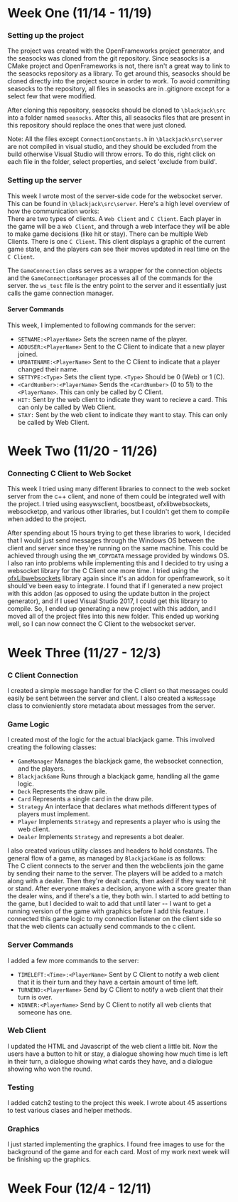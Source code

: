 # Week One (11/14 - 11/19)

### Setting up the project
The project was created with the OpenFrameworks project generator, and the seasocks was cloned from the
git repository. Since seasocks is a CMake project and OpenFrameworks is not, there isn't a great way to link
to the seasocks repository as a library. To get around this, seasocks should be cloned directly into the project
source in order to work. To avoid committing seasocks to the repository, all files in seasocks are in .gitignore
except for a select few that were modified.    

After cloning this repository, seasocks should be cloned to ```\blackjack\src``` into a folder named ```seasocks```. After this,
all seasocks files that are present in this repository should replace the ones that were just cloned.    

Note: All the files except ```ConnectionConstants.h``` in ```\blackjack\src\server``` are not compiled in visual studio, and they should be excluded from the build otherwise
Visual Studio will throw errors. To do this, right click on each file in the folder, select properties, and select 'exclude from build'.    

### Setting up the server
This week I wrote most of the server-side code for the websocket server. This can be found in ```\blackjack\src\server```. Here's a high
level overview of how the communication works:  
There are two types of clients. A ```Web Client``` and ```C Client```. Each player in the game will be a ```Web Client```, and through
a web interface they will be able to make game decisions (like hit or stay). There can be multiple Web Clients. There is one ```C Client```. This
client displays a graphic of the current game state, and the players can see their moves updated in real time on the ```C Client```.    

The ```GameConnection``` class serves as a wrapper for the connection objects and the ```GameConnectionManager``` processes all of the commands for the server. the ```ws_test``` file is the entry point to the server and it essentially just calls the game connection manager.    

#### Server Commands
This week, I implemented to following commands for the server:  
- ```SETNAME:<PlayerName>``` Sets the screen name of the player.
- ```ADDUSER:<PlayerName>``` Sent to the C Client to indicate that a new player joined.
- ```UPDATENAME:<PlayerName>``` Sent to the C Client to indicate that a player changed their name.
- ```SETTYPE:<Type>``` Sets the client type. ```<Type>``` Should be 0 (Web) or 1 (C).
- ```<CardNumber>:<PlayerName>``` Sends the ```<CardNumber>``` (0 to 51) to the ```<PlayerName>```. This can only be called by C Client.
- ```HIT:``` Sent by the web client to indicate they want to recieve a card. This can only be called by Web Client.
- ```STAY:``` Sent by the web client to indicate they want to stay. This can only be called by Web Client.

# Week Two (11/20 - 11/26)
### Connecting C Client to Web Socket
This week I tried using many different libraries to connect to the web socket server from the c++ client,
and none of them could be integrated well with the project. I tried using easywsclient, boostbeast, ofxlibwebsockets,
websocketpp, and various other libraries, but I couldn't get them to compile when added to the project.    

After spending about 15 hours trying to get these libraries to work, I decided that I would just send messages through the Windows OS between the client and server since they're running on the same machine. This could be achieved through using the ```WM_COPYDATA```
message provided by windows OS. I also ran into problems while implementing this and I decided to try using a websocket library for the C Client one more time. I tried using the [ofxLibwebsockets](https://github.com/robotconscience/ofxLibwebsockets) library again since it's an addon for openframework, so it should've been easy to integrate. I found that 
if I generated a new project with this addon (as opposed to using the update button in the project generator), and if I used Visual
Studio 2017, I could get this library to compile. So, I ended up generating a new project with this addon, and I moved all of the project files into this new folder. This ended up working well, so I can now connect the C Client to the websocket server.    


# Week Three (11/27 - 12/3)
### C Client Connection
I created a simple message handler for the C client so that messages could easily be sent between the server and client. 
I also created a ```WsMessage``` class to convieniently store metadata about messages from the server.    

### Game Logic
I created most of the logic for the actual blackjack game. This involved creating the following classes:
- ```GameManager``` Manages the blackjack game, the websocket connection, and the players.
- ```BlackjackGame``` Runs through a blackjack game, handling all the game logic.
- ```Deck``` Represents the draw pile.
- ```Card``` Represents a single card in the draw pile.
- ```Strategy``` An interface that declares what methods different types of players must implement.
- ```Player``` Implements ```Strategy``` and represents a player who is using the web client.
- ```Dealer``` Implements ```Strategy``` and represents a bot dealer.
  
I also created various utility classes and headers to hold constants. The general flow of a game, as managed
by ```BlackjackGame``` is as follows:    
The C client connects to the server and then the webclients join the game by sending their name to the server. The
players will be added to a match along with a dealer. Then they're dealt cards, then asked if they
want to hit or stand. After everyone makes a decision, anyone with a score greater than the dealer wins, and if there's
a tie, they both win. I started to add betting to the game, but I decided to wait to add that until later -- I want to get a running version of the game with graphics before I add this feature. I connected this game logic to my connection listener on the client side so that the web clients can actually send commands to the c client.

### Server Commands
I added a few more commands to the server:
- ```TIMELEFT:<Time>:<PlayerName>``` Sent by C Client to notify a web client that it is their turn and they have a certain amount of time left.
- ```TURNEND:<PlayerName>``` Send by C Client to notify a web client that their turn is over.
- ```WINNER:<PlayerName>``` Send by C Client to notify all web clients that someone has one.

### Web Client
I updated the HTML and Javascript of the web client a little bit. Now the users have a button to hit or stay, a
dialogue showing how much time is left in their turn, a dialogue showing what cards they have, and a dialogue showing
who won the round.

### Testing
I added catch2 testing to the project this week. I wrote about 45 assertions to test various clases and helper methods.

### Graphics
I just started implementing the graphics. I found free images to use for the background of the game and for each card. Most of my work next week will
be finishing up the graphics.

# Week Four (12/4 - 12/11)